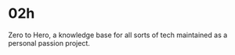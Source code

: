 # 02h

Zero to Hero, a knowledge base for all sorts of tech maintained as a personal passion project.

